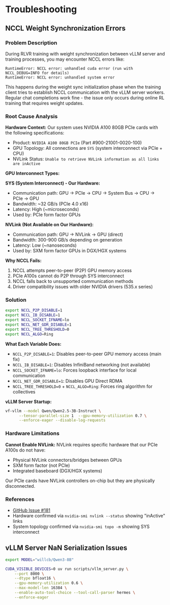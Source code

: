 # Troubleshooting

## NCCL Weight Synchronization Errors

### Problem Description

During RLVR training with weight synchronization between vLLM server and training processes, you may encounter NCCL errors like:

```
RuntimeError: NCCL error: unhandled cuda error (run with NCCL_DEBUG=INFO for details)
RuntimeError: NCCL error: unhandled system error
```

This happens during the weight sync initialization phase when the training client tries to establish NCCL communication with the vLLM server workers. Regular chat completions work fine - the issue only occurs during online RL training that requires weight updates.

### Root Cause Analysis

**Hardware Context:**
Our system uses NVIDIA A100 80GB PCIe cards with the following specifications:
- Product: `NVIDIA A100 80GB PCIe` (Part #900-21001-0020-100)
- GPU Topology: All connections are `SYS` (system interconnect via PCIe + CPU)
- NVLink Status: `Unable to retrieve NVLink information as all links are inActive`

**GPU Interconnect Types:**

**SYS (System Interconnect) - Our Hardware:**
- Communication path: GPU → PCIe → CPU → System Bus → CPU → PCIe → GPU
- Bandwidth: ~32 GB/s (PCIe 4.0 x16)
- Latency: High (~microseconds)
- Used by: PCIe form factor GPUs

**NVLink (Not Available on Our Hardware):**
- Communication path: GPU → NVLink → GPU (direct)
- Bandwidth: 300-900 GB/s depending on generation
- Latency: Low (~nanoseconds)
- Used by: SXM form factor GPUs in DGX/HGX systems

**Why NCCL Fails:**
1. NCCL attempts peer-to-peer (P2P) GPU memory access
2. PCIe A100s cannot do P2P through SYS interconnect
3. NCCL falls back to unsupported communication methods
4. Driver compatibility issues with older NVIDIA drivers (535.x series)

### Solution

```bash
export NCCL_P2P_DISABLE=1
export NCCL_IB_DISABLE=1
export NCCL_SOCKET_IFNAME=lo
export NCCL_NET_GDR_DISABLE=1
export NCCL_TREE_THRESHOLD=0
export NCCL_ALGO=Ring
```

**What Each Variable Does:**
- `NCCL_P2P_DISABLE=1`: Disables peer-to-peer GPU memory access (main fix)
- `NCCL_IB_DISABLE=1`: Disables InfiniBand networking (not available)
- `NCCL_SOCKET_IFNAME=lo`: Forces loopback interface for local communication
- `NCCL_NET_GDR_DISABLE=1`: Disables GPU Direct RDMA
- `NCCL_TREE_THRESHOLD=0` + `NCCL_ALGO=Ring`: Forces ring algorithm for collectives

**vLLM Server Startup:**
```bash
vf-vllm --model Qwen/Qwen2.5-3B-Instruct \
      --tensor-parallel-size 1  --gpu-memory-utilization 0.7 \
      --enforce-eager --disable-log-requests
```

### Hardware Limitations

**Cannot Enable NVLink:**
NVLink requires specific hardware that our PCIe A100s do not have:
- Physical NVLink connectors/bridges between GPUs
- SXM form factor (not PCIe)
- Integrated baseboard (DGX/HGX systems)

Our PCIe cards have NVLink controllers on-chip but they are physically disconnected.

### References
- [GitHub Issue #181](https://github.com/willccbb/verifiers/issues/181)
- Hardware confirmed via `nvidia-smi nvlink --status` showing "inActive" links
- System topology confirmed via `nvidia-smi topo -m` showing SYS interconnect


## vLLM Server NaN Serialization Issues

```sh
export MODEL="willcb/Qwen3-8B"

CUDA_VISIBLE_DEVICES=0 uv run scripts/vllm_server.py \
    --port 8000 \
    --dtype bfloat16 \
    --gpu-memory-utilization 0.6 \
    --max-model-len 16384 \
    --enable-auto-tool-choice --tool-call-parser hermes \
    --enforce-eager
```